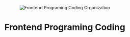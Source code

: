 <div align="center">
  <img
  src="https://user-images.githubusercontent.com/72691225/220810660-675cd7c1-6efb-4109-a32b-6fb959c8cc3c.png" alt="Frontend Programing Coding Organization"/>
  <h1 align="center">
 Frontend Programing Coding
  </h1>
</div>
